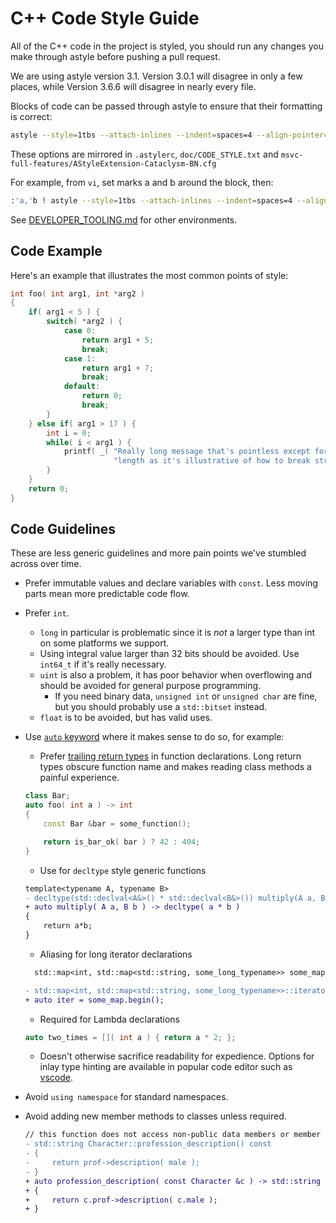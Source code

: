 # C++ Code Style Guide

All of the C++ code in the project is styled, you should run any changes you make through astyle
before pushing a pull request.

We are using astyle version 3.1. Version 3.0.1 will disagree in only a few places, while Version 3.6.6 will disagree in nearly every file.

Blocks of code can be passed through astyle to ensure that their formatting is correct:

```sh
astyle --style=1tbs --attach-inlines --indent=spaces=4 --align-pointer=name --max-code-length=100 --break-after-logical --indent-classes --indent-switches --indent-preproc-define --indent-col1-comments --min-conditional-indent=0 --pad-oper --add-braces --convet-tabs --unpad-paren --pad-paren-in --keep-one-line-blocks
```

These options are mirrored in `.astylerc`, `doc/CODE_STYLE.txt` and
`msvc-full-features/AStyleExtension-Cataclysm-BN.cfg`

For example, from `vi`, set marks a and b around the block, then:

```sh
:'a,'b ! astyle --style=1tbs --attach-inlines --indent=spaces=4 --align-pointer=name --max-code-length=100 --break-after-logical --indent-classes --indent-switches --indent-preproc-define --indent-col1-comments --min-conditional-indent=0 --pad-oper --add-braces --convet-tabs --unpad-paren --pad-paren-in --keep-one-line-blocks
```

See [DEVELOPER_TOOLING.md](../reference/tooling) for other environments.

## Code Example

Here's an example that illustrates the most common points of style:

```cpp
int foo( int arg1, int *arg2 )
{
    if( arg1 < 5 ) {
        switch( *arg2 ) {
            case 0:
                return arg1 + 5;
                break;
            case 1:
                return arg1 + 7;
                break;
            default:
                return 0;
                break;
        }
    } else if( arg1 > 17 ) {
        int i = 0;
        while( i < arg1 ) {
            printf( _( "Really long message that's pointless except for the number %d and for its "
                       "length as it's illustrative of how to break strings properly.\n" ), i );
        }
    }
    return 0;
}
```

## Code Guidelines

These are less generic guidelines and more pain points we've stumbled across over time.

- Prefer immutable values and declare variables with `const`. Less moving parts mean more predictable code flow.
- Prefer `int`.
  - `long` in particular is problematic since it is _not_ a larger type than int on some platforms
    we support.
  - Using integral value larger than 32 bits should be avoided. Use `int64_t` if it's really necessary.
  - `uint` is also a problem, it has poor behavior when overflowing and should be avoided for
    general purpose programming.
    - If you need binary data, `unsigned int` or `unsigned char` are fine, but you should probably
      use a `std::bitset` instead.
  - `float` is to be avoided, but has valid uses.
- Use [`auto` keyword](https://learn.microsoft.com/en-us/cpp/cpp/auto-cpp?view=msvc-170) where it makes sense to do so, for example:
  - Prefer [trailing return types](https://en.wikipedia.org/wiki/Trailing_return_type) in function declarations. Long return types obscure function name and makes reading class methods a painful experience.
  ```cpp
  class Bar;
  auto foo( int a ) -> int
  {
      const Bar &bar = some_function();

      return is_bar_ok( bar ) ? 42 : 404;
  }
  ```
  - Use for `decltype` style generic functions
  ```diff
  template<typename A, typename B>
  - decltype(std::declval<A&>() * std::declval<B&>()) multiply(A a, B b)
  + auto multiply( A a, B b ) -> decltype( a * b )
  {
      return a*b;
  }
  ```
  - Aliasing for long iterator declarations
  ```diff
    std::map<int, std::map<std::string, some_long_typename>> some_map;

  - std::map<int, std::map<std::string, some_long_typename>>::iterator iter = some_map.begin();
  + auto iter = some_map.begin();
  ```
  - Required for Lambda declarations
  ```cpp
  auto two_times = []( int a ) { return a * 2; };
  ```
  - Doesn't otherwise sacrifice readability for expedience. Options for inlay type hinting are available in popular code editor such as [vscode](https://github.com/clangd/vscode-clangd).

- Avoid `using namespace` for standard namespaces.
- Avoid adding new member methods to classes unless required.
  ```diff
  // this function does not access non-public data members or member methods in the class, and thus can be made a free function
  - std::string Character::profession_description() const
  - {
  -     return prof->description( male );
  - }
  + auto profession_description( const Character &c ) -> std::string
  + {
  +     return c.prof->description( c.male );
  + }
  ```
